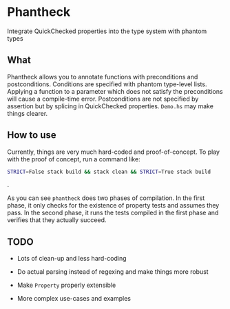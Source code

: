 Phantheck
=========

Integrate QuickChecked properties into the type system with phantom types

What
----

Phantheck allows you to annotate functions with preconditions and postconditions. Conditions are specified with phantom type-level lists. Applying a function to a parameter which does not satisfy the preconditions will cause a compile-time error. Postconditions are not specified by assertion but by splicing in QuickChecked properties. `Demo.hs` may make things clearer.

How to use
----------

Currently, things are very much hard-coded and proof-of-concept. To play with the proof of concept, run a command like:

```sh
STRICT=False stack build && stack clean && STRICT=True stack build
```

.

As you can see `phantheck` does two phases of compilation. In the first phase, it only checks for the existence of property tests and assumes they pass. In the second phase, it runs the tests compiled in the first phase and verifies that they actually succeed.

TODO
----

- Lots of clean-up and less hard-coding

- Do actual parsing instead of regexing and make things more robust

- Make `Property` properly extensible

- More complex use-cases and examples
